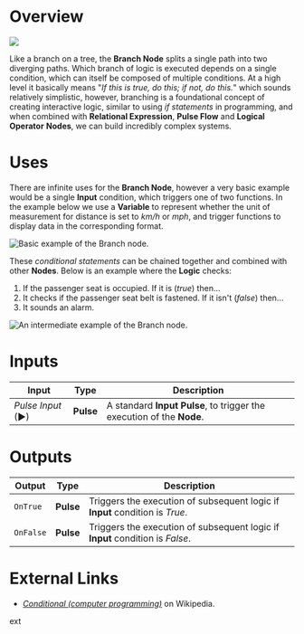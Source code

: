 # Overview

![](../../../.gitbook/assets/branch-node.png)

Like a branch on a tree, the **Branch Node** splits a single path into two diverging paths. Which branch of logic is executed depends on a single condition, which can itself be composed of multiple conditions. At a high level it basically means "_If this is true, do this; if not, do this._" which sounds relatively simplistic, however, branching is a foundational concept of creating interactive logic, similar to using _if statements_ in programming, and when combined with **Relational Expression**, **Pulse Flow** and **Logical Operator** **Nodes**, we can build incredibly complex systems.

# Uses

There are infinite uses for the **Branch Node**, however a very basic example would be a single **Input** condition, which triggers one of two functions. In the example below we use a **Variable** to represent whether the unit of measurement for distance is set to _km/h_ or _mph_, and trigger functions to display data in the corresponding format.

![Basic example of the Branch node.](../../../.gitbook/assets/branching-example-simple.png)

These *conditional statements* can be chained together and combined with other **Nodes**. Below is an example where the **Logic** checks:
1. If the passenger seat is occupied. If it is (*true*) then...
2. It checks if the passenger seat belt is fastened. If it isn't (*false*) then...
3. It sounds an alarm.

![An intermediate example of the Branch node.](../../../.gitbook/assets/branching-example-intermediate.png)

# Inputs

|Input|Type|Description|
|---|---|---|
|*Pulse Input* (►)|**Pulse**|A standard **Input Pulse**, to trigger the execution of the **Node**.|

# Outputs

|Output|Type|Description|
|---|---|---|
|`OnTrue`|**Pulse**|Triggers the execution of subsequent logic if **Input** condition is _True_.|
|`OnFalse`|**Pulse**|Triggers the execution of subsequent logic if **Input** condition is _False_.|

# External Links

- [*Conditional (computer programming)*](https://en.wikipedia.org/wiki/Conditional_\(computer_programming\)) on Wikipedia.

ext
